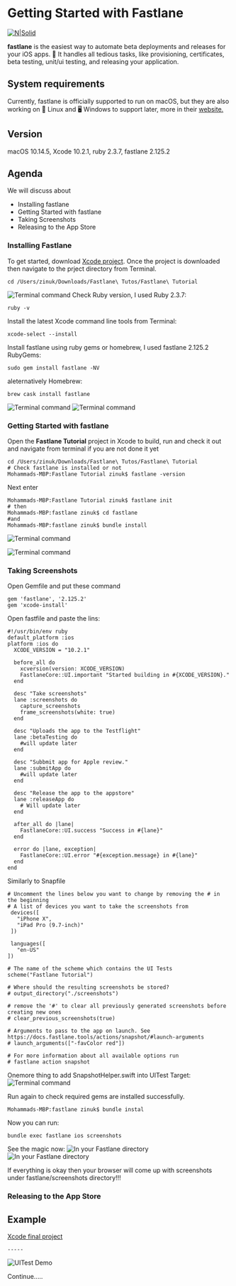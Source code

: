 # Getting Started with Fastlane 

[![N|Solid](https://docs.fastlane.tools/img/fastlane_text.png)](https://docs.fastlane.tools)

**fastlane** is the easiest way to automate beta deployments and releases for your iOS apps. 🚀 It handles all tedious tasks, like provisioning, certificates, beta testing, unit/ui testing, and releasing your application.

## System requirements
Currently, fastlane is officially supported to run on macOS, but they are also working on 🐧 Linux and 🖥️ Windows to support later, more in their [website.](https://docs.fastlane.tools)

## Version
macOS 10.14.5, Xcode 10.2.1, ruby 2.3.7, fastlane 2.125.2

## Agenda
We will discuss about 
* Installing fastlane
* Getting Started with fastlane
* Taking Screenshots
* Releasing to the App Store

### Installing Fastlane
To get started, download [Xcode project](https://github.com/mdzinuk/Fastlane-Tuts/tree/master/Fastlane%20Tutorial). Once the project is downloaded then navigate to the prject directory from Terminal.
```
cd /Users/zinuk/Downloads/Fastlane\ Tutos/Fastlane\ Tutorial 
```
![Terminal command](https://github.com/mdzinuk/Fastlane-Tuts/blob/master/Resources/Ternimal.png)
Check Ruby version, I used Ruby 2.3.7:
```
ruby -v
```

Install the latest Xcode command line tools from Terminal:
```
xcode-select --install
```
Install fastlane using ruby gems or homebrew, I used fastlane 2.125.2
RubyGems:
```
sudo gem install fastlane -NV
```
aleternatively Homebrew:
```
brew cask install fastlane
```
![Terminal command](https://github.com/mdzinuk/Fastlane-Tuts/blob/master/Resources/install-fastlane.png)
![Terminal command](https://github.com/mdzinuk/Fastlane-Tuts/blob/master/Resources/installed-fastlane.png)

### Getting Started with fastlane
Open the **Fastlane Tutorial**  project in Xcode to build, run and check it out and navigate from terminal if you are not done it yet
```
cd /Users/zinuk/Downloads/Fastlane\ Tutos/Fastlane\ Tutorial
# Check fastlane is installed or not
Mohammads-MBP:Fastlane Tutorial zinuk$ fastlane -version
```
Next enter
```
Mohammads-MBP:Fastlane Tutorial zinuk$ fastlane init
# then
Mohammads-MBP:fastlane zinuk$ cd fastlane
#and 
Mohammads-MBP:fastlane zinuk$ bundle install
```
![Terminal command](https://github.com/mdzinuk/Fastlane-Tuts/blob/master/Resources/fastlane-init.png)

![Terminal command](https://github.com/mdzinuk/Fastlane-Tuts/blob/master/Resources/after-install.png)

### Taking Screenshots
Open Gemfile and put these command
```
gem 'fastlane', '2.125.2'
gem 'xcode-install'
```

Open fastfile and paste the lins:

```
#!/usr/bin/env ruby
default_platform :ios
platform :ios do
  XCODE_VERSION = "10.2.1"
  
  before_all do
    xcversion(version: XCODE_VERSION)
    FastlaneCore::UI.important "Started building in #{XCODE_VERSION}."
  end
  
  desc "Take screenshots"
  lane :screenshots do
    capture_screenshots
    frame_screenshots(white: true)
  end
  
  desc "Uploads the app to the Testflight"
  lane :betaTesting do
    #will update later
  end
  
  desc "Subbmit app for Apple review."
  lane :submitApp do
    #will update later
  end
  
  desc "Release the app to the appstore"
  lane :releaseApp do
    # Will update later
  end
  
  after_all do |lane|
    FastlaneCore::UI.success "Success in #{lane}"
  end

  error do |lane, exception|
    FastlaneCore::UI.error "#{exception.message} in #{lane}"
  end
end
```

Similarly to Snapfile
```
# Uncomment the lines below you want to change by removing the # in the beginning
# A list of devices you want to take the screenshots from
 devices([
   "iPhone X",
   "iPad Pro (9.7-inch)"
 ])

 languages([
   "en-US"
])

# The name of the scheme which contains the UI Tests
scheme("Fastlane Tutorial")

# Where should the resulting screenshots be stored?
# output_directory("./screenshots")

# remove the '#' to clear all previously generated screenshots before creating new ones
# clear_previous_screenshots(true)

# Arguments to pass to the app on launch. See https://docs.fastlane.tools/actions/snapshot/#launch-arguments
# launch_arguments(["-favColor red"])

# For more information about all available options run
# fastlane action snapshot
```

Onemore thing to add SnapshotHelper.swift into UITest Target:
![Terminal command](https://github.com/mdzinuk/Fastlane-Tuts/blob/master/Resources/add-snapshothelper.png)

Run again to check required gems are installed successfully.
```
Mohammads-MBP:fastlane zinuk$ bundle instal
```
Now you can run:
```
bundle exec fastlane ios screenshots
```
See the magic now:
![In your Fastlane directory](https://github.com/mdzinuk/Fastlane-Tuts/blob/master/Resources/screnshot_directory.png)
![In your Fastlane directory](https://github.com/mdzinuk/Fastlane-Tuts/blob/master/Resources/screenshot_html.png)

If everything is okay then your browser will come up with screenshots under fastlane/screenshots directory!!!
### Releasing to the App Store

## Example
[Xcode final project](https://github.com/mdzinuk/Fastlane-Tuts/tree/master/Fastlane%20Tutorial%20final)

```
-----
```
![UITest Demo](https://github.com/mdzinuk/Fastlane-Tuts/blob/master/Resources/demo.gif)


Continue.....
